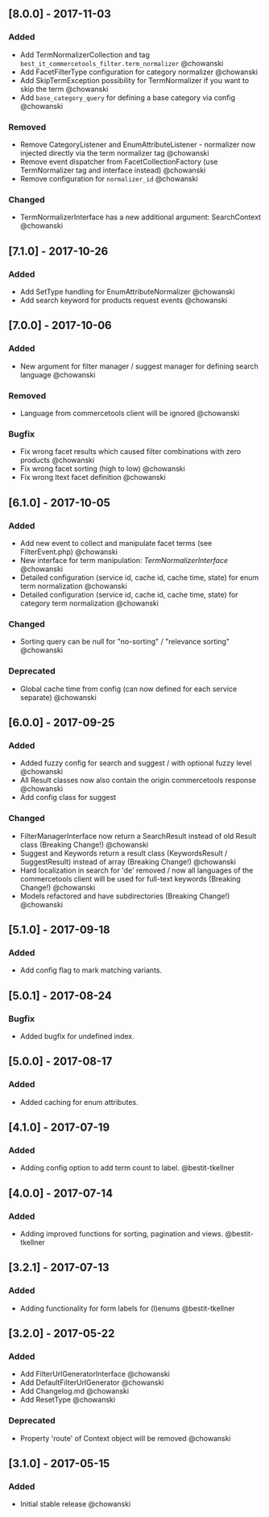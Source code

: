 ## [8.0.0] - 2017-11-03
### Added
- Add TermNormalizerCollection and tag `best_it_commercetools_filter.term_normalizer` @chowanski
- Add FacetFilterType configuration for category normalizer @chowanski
- Add SkipTermException possibility for TermNormalizer if you want to skip the term @chowanski
- Add `base_category_query` for defining a base category via config @chowanski

### Removed
- Remove CategoryListener and EnumAttributeListener - normalizer now injected directly via the term normalizer tag @chowanski
- Remove event dispatcher from FacetCollectionFactory (use TermNormalizer tag and interface instead) @chowanski
- Remove configuration for `normalizer_id` @chowanski

### Changed
- TermNormalizerInterface has a new additional argument: SearchContext @chowanski

## [7.1.0] - 2017-10-26
### Added
- Add SetType handling for EnumAttributeNormalizer @chowanski
- Add search keyword for products request events @chowanski

## [7.0.0] - 2017-10-06
### Added
- New argument for filter manager / suggest manager for defining search language @chowanski

### Removed
- Language from commercetools client will be ignored @chowanski

### Bugfix
- Fix wrong facet results which caused filter combinations with zero products @chowanski
- Fix wrong facet sorting (high to low) @chowanski
- Fix wrong ltext facet definition @chowanski

## [6.1.0] - 2017-10-05
### Added
- Add new event to collect and manipulate facet terms (see FilterEvent.php) @chowanski
- New interface for term manipulation: _TermNormalizerInterface_ @chowanski
- Detailed configuration (service id, cache id, cache time, state) for enum term normalization @chowanski
- Detailed configuration (service id, cache id, cache time, state) for category term normalization @chowanski

### Changed
- Sorting query can be null for "no-sorting" / "relevance sorting" @chowanski

### Deprecated
- Global cache time from config (can now defined for each service separate) @chowanski

## [6.0.0] - 2017-09-25
### Added
- Added fuzzy config for search and suggest / with optional fuzzy level @chowanski
- All Result classes now also contain the origin commercetools response @chowanski
- Add config class for suggest

### Changed
- FilterManagerInterface now return a SearchResult instead of old Result class (Breaking Change!) @chowanski
- Suggest and Keywords return a result class (KeywordsResult / SuggestResult) instead of array (Breaking Change!) @chowanski
- Hard localization in search for 'de' removed / now all languages of the commercetools client will be used for full-text keywords (Breaking Change!) @chowanski
- Models refactored and have subdirectories (Breaking Change!) @chowanski

## [5.1.0] - 2017-09-18
### Added
- Add config flag to mark matching variants.

## [5.0.1] - 2017-08-24
### Bugfix
- Added bugfix for undefined index.

## [5.0.0] - 2017-08-17
### Added
- Added caching for enum attributes.

## [4.1.0] - 2017-07-19
### Added
- Adding config option to add term count to label. @bestit-tkellner

## [4.0.0] - 2017-07-14
### Added
- Adding improved functions for sorting, pagination and views. @bestit-tkellner

## [3.2.1] - 2017-07-13
### Added
- Adding functionality for form labels for (l)enums @bestit-tkellner

## [3.2.0] - 2017-05-22
### Added
- Add FilterUrlGeneratorInterface @chowanski
- Add DefaultFilterUrlGenerator @chowanski
- Add Changelog.md @chowanski
- Add ResetType @chowanski

### Deprecated
- Property 'route' of Context object will be removed @chowanski

## [3.1.0] - 2017-05-15
### Added
- Initial stable release @chowanski